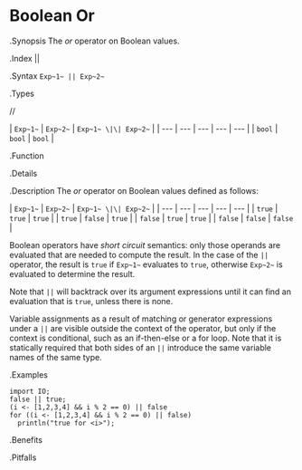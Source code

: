 # Boolean Or

.Synopsis
The _or_ operator on Boolean values.

.Index
||

.Syntax
`Exp~1~ || Exp~2~`

.Types

//

| `Exp~1~` | `Exp~2~`  | `Exp~1~ \|\| Exp~2~`  |
| --- | --- | --- | --- | --- |
| `bool`    | `bool`     | `bool`                |


.Function

.Details

.Description
The _or_ operator on Boolean values defined as follows:

| `Exp~1~` | `Exp~2~`  | `Exp~1~ \|\| Exp~2~`  |
| --- | --- | --- | --- | --- |
| `true`    | `true`     | `true`                |
| `true`    | `false`    | `true`                |
| `false`   | `true`     | `true`                |
| `false`   | `false`    | `false`               |


Boolean operators have _short circuit_ semantics:  only those operands are evaluated that are needed to compute the result. In the case of the `||` operator, the result is `true` if `Exp~1~` evaluates to `true`, otherwise `Exp~2~` is evaluated to determine the result.

Note that `||` will backtrack over its argument expressions until it can find an evaluation that is `true`, unless there is none.

Variable assignments as a result of matching or generator expressions under a `||` are visible outside the context of the operator, but only if the context is conditional, such as an if-then-else or a for loop. Note that it is statically required that both sides of an `||` introduce the same variable names of the same type.

.Examples
```rascal-shell
import IO;
false || true;
(i <- [1,2,3,4] && i % 2 == 0) || false
for ((i <- [1,2,3,4] && i % 2 == 0) || false) 
  println("true for <i>");
```

.Benefits

.Pitfalls

